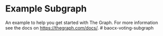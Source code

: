 # Example Subgraph

An example to help you get started with The Graph. For more information see the docs on https://thegraph.com/docs/.
#   b a o c x - v o t i n g - s u b g r a p h  
 
